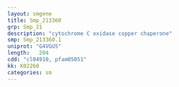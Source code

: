 ```yaml
---
layout: smgene
title: Smp_213360
grp: Smp_21
description: "cytochrome C oxidase copper chaperone"
smp: Smp_213360.1
uniprot: "G4VGU5"
length:   204
cdd: "cl04910, pfam05051"
kk: K02260
categories: sm
---
```

